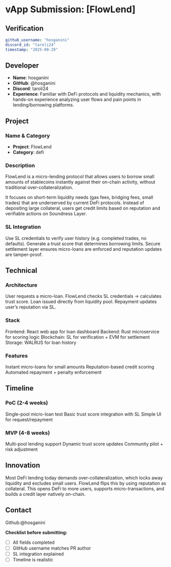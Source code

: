 # vApp Submission: [FlowLend]

## Verification
```yaml
github_username: "hosganini"
discord_id: "taroli24"
timestamp: "2025-08-29"
```

## Developer
- **Name**: hosganini
- **GitHub**: @hosganini
- **Discord**: taroli24
- **Experience**: Familiar with DeFi protocols and liquidity mechanics, with hands-on experience analyzing user flows and pain points in lending/borrowing platforms.

## Project

### Name & Category
- **Project**: FlowLend
- **Category**: defi

### Description
FlowLend is a micro-lending protocol that allows users to borrow small amounts of stablecoins instantly against their on-chain activity, without traditional over-collateralization.

It focuses on short-term liquidity needs (gas fees, bridging fees, small trades) that are underserved by current DeFi protocols. Instead of depositing large collateral, users get credit limits based on reputation and verifiable actions on Soundness Layer.

### SL Integration  
Use SL credentials to verify user history (e.g. completed trades, no defaults).
Generate a trust score that determines borrowing limits.
Secure settlement layer ensures micro-loans are enforced and reputation updates are tamper-proof.

## Technical

### Architecture
User requests a micro-loan.
FlowLend checks SL credentials → calculates trust score.
Loan issued directly from liquidity pool.
Repayment updates user’s reputation via SL.

### Stack
Frontend: React web app for loan dashboard
Backend: Rust microservice for scoring logic
Blockchain: SL for verification + EVM for settlement
Storage: WALRUS for loan history

### Features
Instant micro-loans for small amounts
Reputation-based credit scoring
Automated repayment + penalty enforcement

## Timeline

### PoC (2-4 weeks)
Single-pool micro-loan test
Basic trust score integration with SL
Simple UI for request/repayment

### MVP (4-8 weeks)  
Multi-pool lending support
Dynamic trust score updates
Community pilot + risk adjustment

## Innovation
Most DeFi lending today demands over-collateralization, which locks away liquidity and excludes small users. FlowLend flips this by using reputation as collateral. This opens DeFi to more users, supports micro-transactions, and builds a credit layer natively on-chain.

## Contact
Github:@hosganini

**Checklist before submitting:**
- [ ] All fields completed
- [ ] GitHub username matches PR author  
- [ ] SL integration explained
- [ ] Timeline is realistic
